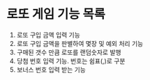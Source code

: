 로또 게임 기능 목록
=============

1. 로또 구입 금액 입력 기능
2. 로또 구입 금액을 판별하여 몇장 및 예외 처리 기능
3. 구매된 갯수 만큼 로또를 랜덤숫자로 발행
4. 당첨 번호 입력 기능. 번호는 쉼표(,)로 구분
5. 보너스 번호 입력 받는 기능